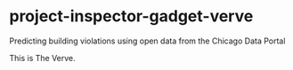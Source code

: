 # project-inspector-gadget-verve
Predicting building violations using open data from the Chicago Data Portal

This is The Verve.
